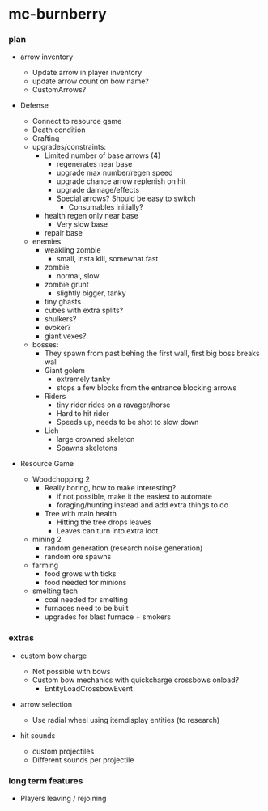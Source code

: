 # mc-burnberry
### plan
- arrow inventory
  - Update arrow in player inventory
  - update arrow count on bow name?
  + CustomArrows?

- Defense
  - Connect to resource game
  - Death condition
  - Crafting 
  - upgrades/constraints:
    - Limited number of base arrows (4)
      - regenerates near base
      - upgrade max number/regen speed
      - upgrade chance arrow replenish on hit
      - upgrade damage/effects
      - Special arrows? Should be easy to switch
        - Consumables initially?
     - health regen only near base
       - Very slow base 
     - repair base
  - enemies
    - weakling zombie
      - small, insta kill, somewhat fast
    - zombie
      - normal, slow
    - zombie grunt
      - slightly bigger, tanky
    - tiny ghasts
    - cubes with extra splits?
    - shulkers?
    - evoker?
    - giant vexes?
  - bosses:
    - They spawn from past behing the first wall, first big boss breaks wall
    - Giant golem
      - extremely tanky
      - stops a few blocks from the entrance blocking arrows
    - Riders
      - tiny rider rides on a ravager/horse
      - Hard to hit rider
      - Speeds up, needs to be shot to slow down
    - Lich
      - large crowned skeleton
      - Spawns skeletons

- Resource Game
  - Woodchopping 2
    - Really boring, how to make interesting?
      - if not possible, make it the easiest to automate
      - foraging/hunting instead and add extra things to do
    - Tree with main health
      - Hitting the tree drops leaves
      - Leaves can turn into extra loot
  - mining 2
    - random generation (research noise generation)
    - random ore spawns
  - farming
    - food grows with ticks
    - food needed for minions
  - smelting tech
    - coal needed for smelting
    - furnaces need to be built
    - upgrades for blast furnace + smokers

### extras
- custom bow charge
  - Not possible with bows
  - Custom bow mechanics with quickcharge crossbows onload?
    - EntityLoadCrossbowEvent

- arrow selection
  - Use radial wheel using itemdisplay entities (to research)

- hit sounds
  - custom projectiles
  - Different sounds per projectile

### long term features
- Players leaving / rejoining